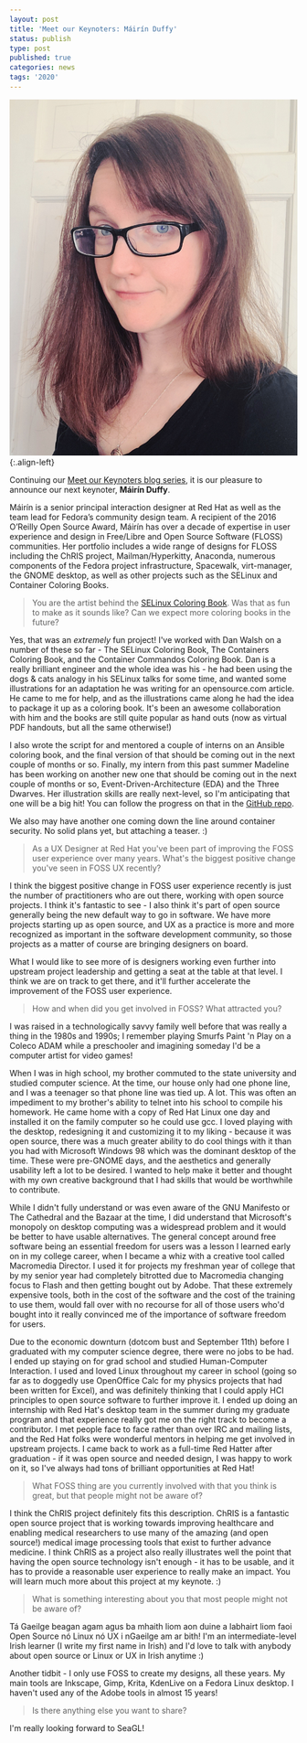 ```yaml
---
layout: post
title: 'Meet our Keynoters: Máirín Duffy'
status: publish
type: post
published: true
categories: news
tags: '2020'
---
```


![Máirín Duffy](/img/posts/2020_Keynote_Duffy.jpg){:.align-left}

Continuing our [Meet our Keynoters blog series](/news/2020/09/08/vmbrasseur-keynote-interview.html), it is our pleasure to announce our next keynoter, **Máirín Duffy**.

Máirín is a senior principal interaction designer at Red Hat as well as the team lead for Fedora’s community design team. A recipient of the 2016 O’Reilly Open Source Award, Máirín has over a decade of expertise in user experience and design in Free/Libre and Open Source Software (FLOSS) communities. Her portfolio includes a wide range of designs for FLOSS including the ChRIS project, Mailman/Hyperkitty, Anaconda, numerous components of the Fedora project infrastructure, Spacewalk, virt-manager, the GNOME desktop, as well as other projects such as the
SELinux and Container Coloring Books.

> You are the artist behind the [SELinux Coloring Book](https://people.redhat.com/duffy/selinux/selinux-coloring-book_A4-Stapled.pdf). Was that as fun to make as it sounds like? Can we expect more coloring books in the future?

Yes, that was an *extremely* fun project! I've worked with Dan Walsh on a number of these so far - The SELinux Coloring Book, The Containers Coloring Book, and the Container Commandos Coloring Book. Dan is a really brilliant engineer and the whole idea was his - he had been using the dogs & cats analogy in his SELinux talks for some time, and wanted some illustrations for an adaptation he was writing for an opensource.com article. He came to me for help, and as the illustrations came along he had the idea to package it up as a coloring book. It's been an awesome collaboration with him and the books are still quite popular as hand outs (now as virtual PDF handouts, but all the same otherwise!)

I also wrote the script for and mentored a couple of interns on an Ansible coloring book, and the final version of that should be coming out in the next couple of months or so. Finally, my intern from this past summer Madeline has been working on another new one that should be coming out in the next couple of months or so, Event-Driven-Architecture (EDA) and the Three Dwarves. Her illustration skills are really next-level, so I'm anticipating that one will be a big hit! You can follow the progress on that in the [GitHub repo](https://github.com/fedoradesign/coloringbook-eda).

We also may have another one coming down the line around container security. No solid plans yet, but attaching a teaser. :)

> As a UX Designer at Red Hat you've been part of improving the FOSS user experience over many years. What's the biggest positive change you've seen in FOSS UX recently?

I think the biggest positive change in FOSS user experience recently is just the number of practitioners who are out there, working with open source projects. I think it's fantastic to see - I also think it's part of open source generally being the new default way to go in software. We have more projects starting up as open source, and UX as a practice is more and more recognized as important in the software development community, so those projects as a matter of course are bringing designers on board.

What I would like to see more of is designers working even further into upstream project leadership and getting a seat at the table at that level. I think we are on track to get there, and it'll further accelerate the improvement of the FOSS user experience.

> How and when did you get involved in FOSS? What attracted you?

I was raised in a technologically savvy family well before that was really a thing in the 1980s and 1990s; I remember playing Smurfs Paint 'n Play on a Coleco ADAM while a preschooler and imagining someday I'd be a computer artist for video games!

When I was in high school, my brother commuted to the state university and studied computer science. At the time, our house only had one phone line, and I was a teenager so that phone line was tied up. A lot. This was often an impediment to my brother's ability to telnet into his school to compile his homework. He came home with a copy of Red Hat Linux one day and installed it on the family computer so he could use gcc. I loved playing with the desktop, redesigning it and customizing it to my liking - because it was open source, there was a much greater ability to do cool things with it than you had with Microsoft Windows 98 which was the dominant desktop of the time. These were pre-GNOME days, and the aesthetics and generally usability left a lot to be desired. I wanted to help make it better and thought with my own creative background that I had skills that would be worthwhile to contribute.

While I didn't fully understand or was even aware of the GNU Manifesto or The Cathedral and the Bazaar at the time, I did understand that Microsoft's monopoly on desktop computing was a widespread problem and it would be better to have usable alternatives. The general concept around free software being an essential freedom for users was a lesson I learned early on in my college career, when I became a whiz with a creative tool called Macromedia Director. I used it for projects my freshman year of college that by my senior year had completely bitrotted due to Macromedia changing focus to Flash and then getting bought out by Adobe. That these extremely expensive tools, both in the cost of the software and the cost of the training to use them, would fall over with no recourse for all of those users who'd bought into it really convinced me of the importance of software freedom for users.

Due to the economic downturn (dotcom bust and September 11th) before I graduated with my computer science degree, there were no jobs to be had. I ended up staying on for grad school and studied Human-Computer Interaction. I used and loved Linux throughout my career in school (going so far as to doggedly use OpenOffice Calc for my physics projects that had been written for Excel), and was definitely thinking that I could apply HCI principles to open source software to further improve it. I ended up doing an internship with Red Hat's desktop team in the summer during my graduate program and that experience really got me on the right track to become a contributor. I met people face to face rather than over IRC and mailing lists, and the Red Hat folks were wonderful mentors in helping me get involved in upstream projects. I came back to work as a full-time Red Hatter after graduation - if it was open source and needed design, I was happy to work on it, so I've always had tons of brilliant opportunities at Red Hat!

> What FOSS thing are you currently involved with that you think is great, but that people might not be aware of?

I think the ChRIS project definitely fits this description. ChRIS is a fantastic open source project that is working towards improving healthcare and enabling medical researchers to use many of the amazing (and open source!) medical image processing tools that exist to further advance medicine. I think ChRIS as a project also really illustrates well the point that having the open source technology isn't enough - it has to be usable, and it has to provide a reasonable user experience to really make an impact. You will learn much more about this project at my keynote. :)

> What is something interesting about you that most people might not be aware of?

Tá Gaeilge beagan agam agus ba mhaith liom aon duine a labhairt liom faoi Open Source nó Linux nó UX i nGaeilge am ar bith! I'm an intermediate-level Irish learner (I write my first name in Irish) and I'd love to talk with anybody about open source or Linux or UX in Irish anytime :)

Another tidbit - I only use FOSS to create my designs, all these years. My main tools are Inkscape, Gimp, Krita, KdenLive on a Fedora Linux desktop. I haven't used any of the Adobe tools in almost 15 years!

> Is there anything else you want to share?

I'm really looking forward to SeaGL!

